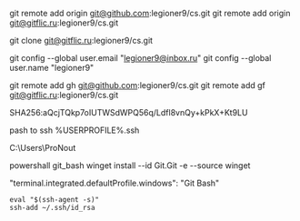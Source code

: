 git remote add origin git@github.com:legioner9/cs.git
git remote add origin git@gitflic.ru:legioner9/cs.git

git clone git@gitflic.ru:legioner9/cs.git

git config --global user.email "legioner9@inbox.ru"
git config --global user.name "legioner9"

git remote add gh git@github.com:legioner9/cs.git
git remote add gf git@gitflic.ru:legioner9/cs.git

SHA256:aQcjTQkp7oIUTWSdWPQ56q/Ldfl8vnQy+kPkX+Kt9LU

pash to ssh %USERPROFILE%.ssh

C:\Users\ProNout

powershall git_bash
winget install --id Git.Git -e --source winget


"terminal.integrated.defaultProfile.windows": "Git Bash"

    eval "$(ssh-agent -s)"
    ssh-add ~/.ssh/id_rsa

